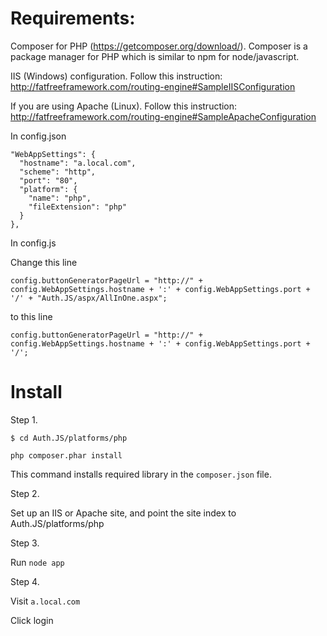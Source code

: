 # Requirements: 

Composer for PHP (https://getcomposer.org/download/). Composer is a package manager for PHP which is similar to npm for node/javascript.

IIS (Windows) configuration. Follow this instruction: http://fatfreeframework.com/routing-engine#SampleIISConfiguration

If you are using Apache (Linux). Follow this instruction: http://fatfreeframework.com/routing-engine#SampleApacheConfiguration

In config.json

    "WebAppSettings": {
      "hostname": "a.local.com",
      "scheme": "http",
      "port": "80",
      "platform": {
        "name": "php",
        "fileExtension": "php"
      }
    },
    
    
In config.js

Change this line

    config.buttonGeneratorPageUrl = "http://" + config.WebAppSettings.hostname + ':' + config.WebAppSettings.port + '/' + "Auth.JS/aspx/AllInOne.aspx";

to this line

    config.buttonGeneratorPageUrl = "http://" + config.WebAppSettings.hostname + ':' + config.WebAppSettings.port + '/';


# Install 

Step 1.

    $ cd Auth.JS/platforms/php

    php composer.phar install

This command installs required library in the `composer.json` file.

Step 2.

Set up an IIS or Apache site, and point the site index to Auth.JS/platforms/php

Step 3. 

Run `node app`

Step 4. 

Visit `a.local.com`

Click login
